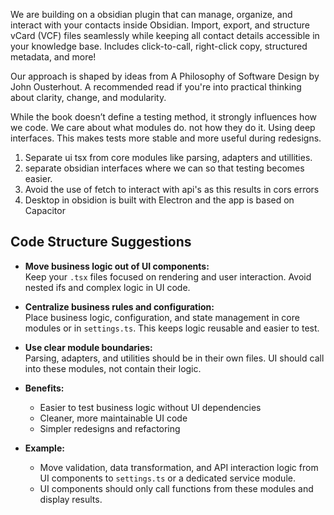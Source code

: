 We are building on a obsidian plugin that can manage, organize, and interact with your contacts inside Obsidian. Import, export, and structure vCard (VCF) files seamlessly while keeping all contact details accessible in your knowledge base. Includes click-to-call, right-click copy, structured metadata, and more!

Our approach is shaped by ideas from A Philosophy of Software Design by John Ousterhout. A recommended read if you're into practical thinking about clarity, change, and modularity.

While the book doesn’t define a testing method, it strongly influences how we code. We care about what modules do. not how they do it. Using deep interfaces. This makes tests more stable and more useful during redesigns.

1) Separate ui tsx from core modules like parsing, adapters and utillities.
2) separate obsidian interfaces where we can so that testing becomes easier.
3) Avoid the use of fetch to interact with api's as this results in cors errors
4) Desktop in obsidion is built with Electron and the app is based on Capacitor

## Code Structure Suggestions

- **Move business logic out of UI components:**  
  Keep your `.tsx` files focused on rendering and user interaction. Avoid nested ifs and complex logic in UI code.

- **Centralize business rules and configuration:**  
  Place business logic, configuration, and state management in core modules or in `settings.ts`. This keeps logic reusable and easier to test.

- **Use clear module boundaries:**  
  Parsing, adapters, and utilities should be in their own files. UI should call into these modules, not contain their logic.

- **Benefits:**  
  - Easier to test business logic without UI dependencies  
  - Cleaner, more maintainable UI code  
  - Simpler redesigns and refactoring

- **Example:**  
  - Move validation, data transformation, and API interaction logic from UI components to `settings.ts` or a dedicated service module.
  - UI components should only call functions from these modules and display results.

